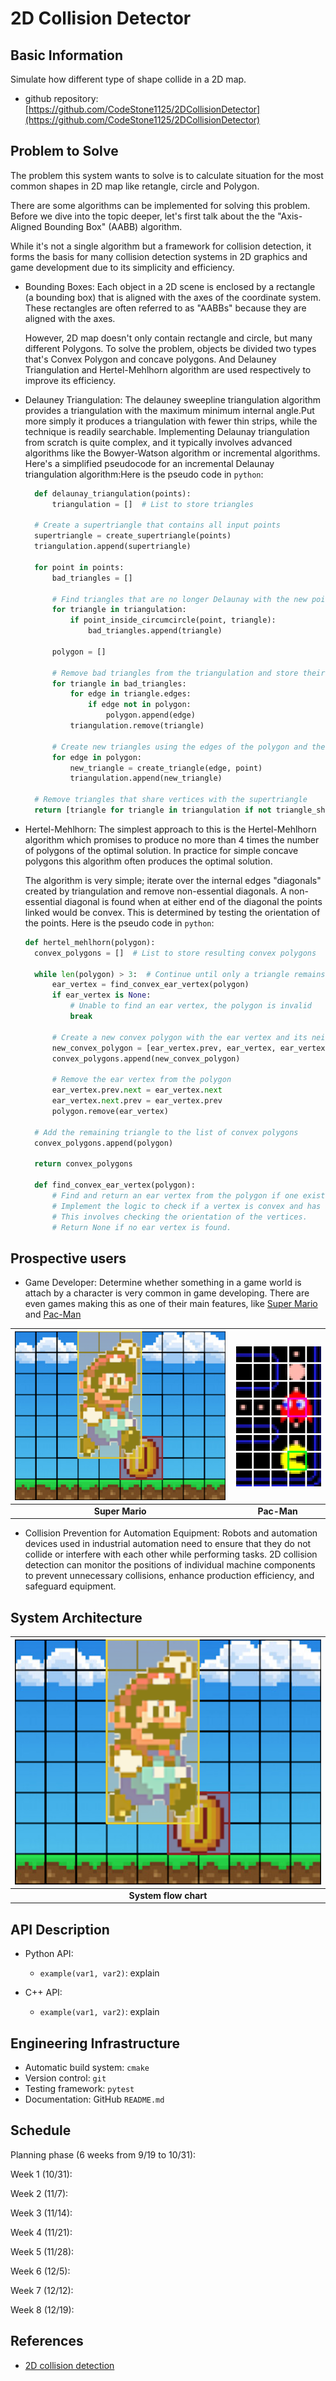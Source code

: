 # 2D Collision Detector


## Basic Information

Simulate how different type of shape collide in a 2D map.

* github repository: [https://github.com/CodeStone1125/2DCollisionDetector](https://github.com/CodeStone1125/2DCollisionDetector)

## Problem to Solve

The problem this system wants to solve is to calculate situation for the most common shapes in 2D map like retangle, circle and Polygon.

There are some algorithms can be implemented for solving this problem. Before we dive into the topic deeper, let's first talk about the the "Axis-Aligned Bounding Box" (AABB) algorithm. 

While it's not a single algorithm but a framework for collision detection, it forms the basis for many collision detection systems in 2D graphics and game development due to its simplicity and efficiency.

* Bounding Boxes: Each object in a 2D scene is enclosed by a rectangle (a bounding box) that is aligned with the axes of the coordinate system.
  These rectangles are often referred to as "AABBs" because they are aligned with the axes.

  However, 2D map doesn't only contain rectangle and circle, but many different Polygons.
  To solve the problem, objects be divided two types that's Convex Polygon and concave polygons. And Delauney Triangulation and Hertel-Mehlhorn algorithm are used respectively to improve its efficiency.

* Delauney Triangulation:
The delauney sweepline triangulation algorithm provides a triangulation with the maximum minimum internal angle.Put more simply it produces a triangulation with fewer thin strips, while the technique is readily searchable.
Implementing Delaunay triangulation from scratch is quite complex, and it typically involves advanced algorithms like the Bowyer-Watson algorithm or incremental algorithms.
Here's a simplified pseudocode for an incremental Delaunay triangulation algorithm:Here is the pseudo code in `python`:

  ```python
    def delaunay_triangulation(points):
        triangulation = []  # List to store triangles
    
    # Create a supertriangle that contains all input points
    supertriangle = create_supertriangle(points)
    triangulation.append(supertriangle)
    
    for point in points:
        bad_triangles = []
        
        # Find triangles that are no longer Delaunay with the new point
        for triangle in triangulation:
            if point_inside_circumcircle(point, triangle):
                bad_triangles.append(triangle)
        
        polygon = []
        
        # Remove bad triangles from the triangulation and store their edges
        for triangle in bad_triangles:
            for edge in triangle.edges:
                if edge not in polygon:
                    polygon.append(edge)
            triangulation.remove(triangle)
        
        # Create new triangles using the edges of the polygon and the new point
        for edge in polygon:
            new_triangle = create_triangle(edge, point)
            triangulation.append(new_triangle)
    
    # Remove triangles that share vertices with the supertriangle
    return [triangle for triangle in triangulation if not triangle_shares_vertex_with_supertriangle(triangle)]

  ```

* Hertel-Mehlhorn: The simplest approach to this is the Hertel-Mehlhorn algorithm which promises to produce no more than 4 times the number of polygons of the optimal solution.
  In practice for simple concave polygons this algorithm often produces the optimal solution.

  The algorithm is very simple; iterate over the internal edges "diagonals" created by triangulation and remove non-essential diagonals.
  A non-essential diagonal is found when at either end of the diagonal the points linked would be convex.
  This is determined by testing the orientation of the points. Here is the pseudo code in `python`:

  ```python
  def hertel_mehlhorn(polygon):
    convex_polygons = []  # List to store resulting convex polygons
    
    while len(polygon) > 3:  # Continue until only a triangle remains
        ear_vertex = find_convex_ear_vertex(polygon)
        if ear_vertex is None:
            # Unable to find an ear vertex, the polygon is invalid
            break
        
        # Create a new convex polygon with the ear vertex and its neighbors
        new_convex_polygon = [ear_vertex.prev, ear_vertex, ear_vertex.next]
        convex_polygons.append(new_convex_polygon)
        
        # Remove the ear vertex from the polygon
        ear_vertex.prev.next = ear_vertex.next
        ear_vertex.next.prev = ear_vertex.prev
        polygon.remove(ear_vertex)
    
    # Add the remaining triangle to the list of convex polygons
    convex_polygons.append(polygon)
    
    return convex_polygons

    def find_convex_ear_vertex(polygon):
        # Find and return an ear vertex from the polygon if one exists
        # Implement the logic to check if a vertex is convex and has an "ear"
        # This involves checking the orientation of the vertices.
        # Return None if no ear vertex is found.

  ```

## Prospective users

* Game Developer: Determine whether something in a game world is attach by a character is very common in game developing. There are even games making this as one of their main features, like [Super Mario]() and [Pac-Man]()

| ![Super Mario](./pictures/Mario.png) | ![Pac-Man](./pictures/pacman.png) |
|:-----------------------------------:|:-----------------------------------:|
| **Super Mario** |**Pac-Man**|

* Collision Prevention for Automation Equipment: Robots and automation devices used in industrial automation need to ensure that they do not collide or interfere with each other while performing tasks.
  2D collision detection can monitor the positions of individual machine components to prevent unnecessary collisions, enhance production efficiency, and safeguard equipment.

## System Architecture



| ![](./pictures/Mario.png) |
|:-----------------------------------:|
| **System flow chart** |

## API Description

* Python API:
  * `example(var1, var2)`: explain

* C++ API:
  * `example(var1, var2)`: explain

## Engineering Infrastructure

* Automatic build system: `cmake`
* Version control: `git`
* Testing framework: `pytest`
* Documentation: GitHub `README.md`

## Schedule

Planning phase (6 weeks from 9/19 to 10/31): 

Week 1 (10/31): 

Week 2 (11/7): 

Week 3 (11/14): 

Week 4 (11/21): 

Week 5 (11/28): 

Week 6 (12/5): 

Week 7 (12/12): 

Week 8 (12/19): 

## References

* [2D collision detection](https://developer.mozilla.org/en-US/docs/Games/Techniques/2D_collision_detection)
